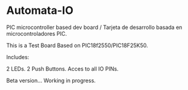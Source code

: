 # Automata-IO
PIC microcontroller based dev board / Tarjeta de desarrollo basada en microcontroladores PIC.

This is a Test Board Based on PIC18f2550/PIC18F25K50.

Includes:

2 LEDs.
2 Push Buttons.
Acces to all IO PINs.




Beta version... Working in progress.
